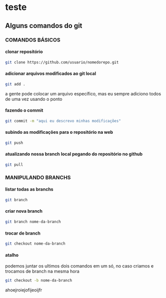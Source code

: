 # teste

## Alguns comandos do git 

### COMANDOS BÁSICOS

#### clonar reposítório
```bash 
git clone https://github.com/usuario/nomedorepo.git
```
#### adicionar arquivos modificados ao git local
```bash 
git add .
```
a gente pode colocar um arquivo específico, mas eu sempre adiciono todos de uma vez usando o ponto

#### fazendo o commit
```bash 
git commit -m "aqui eu descrevo minhas modificações"
```
#### subindo as modificações para o repositório na web
```bash 
git push
```
#### atualizando nossa branch local pegando do repositório no github
```bash 
git pull
```

### MANIPULANDO BRANCHS

#### listar todas as branchs
```bash
git branch
``` 
#### criar nova branch
```bash
git branch nome-da-branch
``` 
#### trocar de branch
```bash
git checkout nome-da-branch
``` 
#### atalho 
podemos juntar os ultimos dois comandos em um só, no caso criamos e trocamos de branch na mesma hora
```bash
git checkout -b nome-da-branch
```
ahoejroiejofijeoijfr

